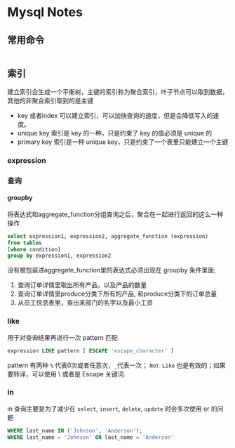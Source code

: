 # Mysql Notes

## 常用命令

```
```

## 索引

建立索引会生成一个平衡树，主键的索引称为聚合索引，叶子节点可以取到数据，其他的非聚合索引取到的是主键

- key 或者index 可以建立索引，可以加快查询的速度，但是会降低写入的速度。
- unique key 索引是 key 的一种，只是约束了 key 的值必须是 unique 的
- primary key 索引是一种 unique key，只是约束了一个表里只能建立一个主键

### expression

### 查询

#### groupby

将表达式和aggregate_function分组查询之后，聚合在一起进行返回的这么一种操作

```sql
select expression1, expression2, aggregate_function (expression)
from tables
[where condition]
group by expression1, expression2
```

没有被包装进aggregate_function里的表达式必须出现在 groupby 条件里面;

1. 查询订单详情里取出所有产品，以及产品的数量
2. 查询订单详情里produce分类下所有的产品, 和produce分类下的订单总量
3. 从员工信息表里，查出来部门的名字以及最小工资

### like

用于对查询结果再进行一次 pattern 匹配

```sql
expression LIKE pattern [ ESCAPE 'escape_character' ]
```

pattern 有两种 `%` 代表0次或者任意次，`_`代表一次； `Not Like` 也是有效的；如果要转译，可以使用 \ 或者是 Escape 关键词.

### in

in 查询主要是为了减少在 `select`, `insert`, `delete`, `update` 时会多次使用 or 的问题

```sql
WHERE last_name IN ('Johnson', 'Anderson');
WHERE last_name = 'Johnson' OR last_name = 'Anderson'
```
